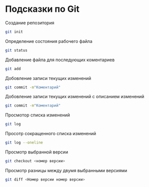 # Подсказки по Git

Создание репозитория
```sh
git init
```
Определение состояния рабочего файла
```sh
git status
```

Добавление файла для последующих  коментариев
```sh
git add
```
Добовление записи текущих изменений 
```sh
git commit -m"Коментарий"
```
Добовление записи текущих изменений с описанием изменений 
```sh
git commit -m"Коментарий"
```
Просмотор списка изменений
```sh
git log
```
Просотр сокращенного списка изменений 
```sh
git log --oneline
```
Просмотр выбранной версии
```sh 
git checkout <номер версии>
```
Просмотр разницы между двумя выбранными версиями
```sh
git diff <Номер версии номер версии>
```